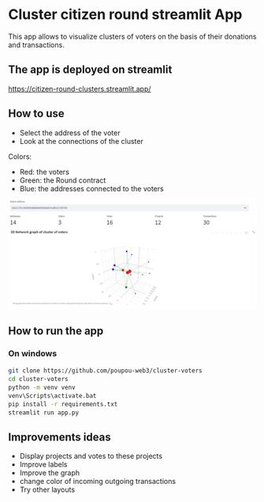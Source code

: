 # Cluster citizen round streamlit App

This app allows to visualize clusters of voters on the basis of their donations and transactions.

## The app is deployed on streamlit
https://citizen-round-clusters.streamlit.app/

## How to use
- Select the address of the voter 
- Look at the connections of the cluster

Colors:
- Red: the voters
- Green: the Round contract
- Blue: the addresses connected to the voters

![img](img/demo.png)

## How to run the app

### On windows
```bash
git clone https://github.com/poupou-web3/cluster-voters
cd cluster-voters
python -m venv venv
venv\Scripts\activate.bat
pip install -r requirements.txt
streamlit run app.py
```

## Improvements ideas
- Display projects and votes to these projects
- Improve labels
- Improve the graph
- change color of incoming outgoing transactions
- Try other layouts

